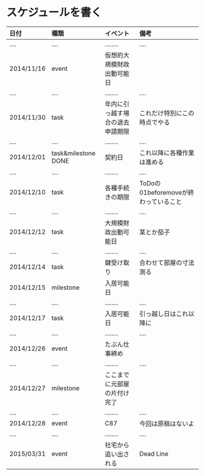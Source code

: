 スケジュールを書く
==================

|日付|種類|イベント|備考|
|:---|:---|:-------|:---|
|....|....|........|....|
|2014/11/16|event|仮想的大規模財政出動可能日||
|....|....|........|....|
|2014/11/30|task|年内に引っ越す場合の退去申請期限|これだけ特別にこの時点でやる|
|....|....|........|....|
|2014/12/01|task&milestone DONE|契約日|これ以降に各種作業は進める|
|....|....|........|....|
|2014/12/10|task|各種手続きの期限|ToDoの01beforemoveが終わっていること|
|....|....|........|....|
|2014/12/12|task|大規模財政出動可能日|某とか茄子|
|....|....|........|....|
|2014/12/14|task|鍵受け取り|合わせて部屋の寸法測る|
|2014/12/15|milestone|入居可能日||
|....|....|........|....|
|2014/12/17|task|入居可能日|引っ越し日はこれ以降に|
|....|....|........|....|
|2014/12/26|event|たぶん仕事締め||
|....|....|........|....|
|2014/12/27|milestone|ここまでに元部屋の片付け完了||
|....|....|........|....|
|2014/12/28|event|C87|今回は原稿はないよ|
|....|....|........|....|
|2015/03/31|event|社宅から追い出される|Dead Line|
